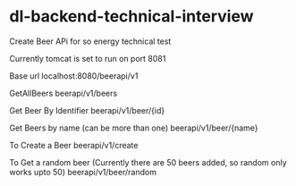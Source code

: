 # dl-backend-technical-interview
Create Beer APi for so energy technical test

Currently tomcat is set to run on port 8081

Base url
localhost:8080/beerapi/v1

GetAllBeers
beerapi/v1/beers

Get Beer By Identifier
beerapi/v1/beer/{id}

Get Beers by name (can be more than one)
beerapi/v1/beer/{name}

To Create a Beer
beerapi/v1/create

To Get a random beer (Currently there are 50 beers added, so random only works upto 50)
beerapi/v1/beer/random